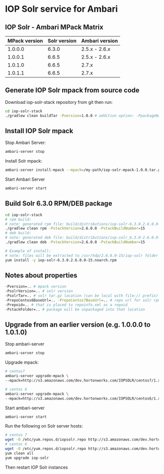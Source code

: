 # IOP Solr service for Ambari

## IOP Solr - Ambari MPack Matrix

MPack version | Solr version | Ambari version
--- | --- | ---
1.0.0.0 | 6.3.0 | 2.5.x - 2.6.x
1.0.0.1 | 6.6.5 | 2.5.x - 2.6.x
1.0.1.0 | 6.6.5 | 2.7.x
1.0.1.1 | 6.6.5 | 2.7.x

## Generate IOP Solr mpack from source code
Download iop-solr-stack repository from git then run:
```bash
cd iop-solr-stack
./gradlew clean buildTar -Pversion=1.0.0 # addition option: -PpackageName=...
```

## Install IOP Solr mpack

Stop Ambari Server:
```bash
ambari-server stop
```

Install Solr mpack:
```bash
ambari-server install-mpack --mpack=/my-path/iop-solr-mpack-1.0.0.tar.gz --verbose
```

Start Ambari Server
```bash
ambari-server start
```

## Build Solr 6.3.0 RPM/DEB package
```bash
cd iop-solr-stack
# rpm build:
# note: generated rpm file: build/distributions/iop-solr-6.3.0.2.6.0.0-15.noarch.rpm, package name: iop-solr
./gradlew clean rpm -PstackVersion=2.6.0.0 -PstackBuildNumber=15
# deb build:
# note: generated deb file: build/distributions/iop-solr_6.3.0-2.6.0.0-15_all.deb, package name: iop-solr
./gradlew clean deb -PstackVersion=2.6.0.0 -PstackBuildNumber=15

# Example of install:
# note: files will be extracted to /usr/hdp/2.6.0.0-15/iop-solr folder
yum install -y iop-solr-6.3.0.2.6.0.0-15.noarch.rpm
```

## Notes about properties
```bash
-Pversion=.. # mpack version
-PsolrVersion=.. # solr version
-PsolrTar=.. # solr tar.gz location (can be local with file:// prefix)
-PrepoCentos6BaseUrl=.. -PrepoCentos7BaseUrl=.. # repo url for solr rpm, it will be used in repoinfo.xml file
-Prepoid=.. # that is placed to repoinfo.xml as a repoid
-PstackFolder=.. # package will be unpackaged into that location
```

## Upgrade from an earlier version (e.g. 1.0.0.0 to 1.0.1.0)

Stop ambari-server
```bash
ambari-server stop
```

Upgrade mpack:
```bash
# centos7
ambari-server upgrade-mpack \
--mpack=http://s3.amazonaws.com/dev.hortonworks.com/IOPSOLR/centos7/1.x/BUILDS/1.0.1.0-7/tars/iopsolr/iop-solr-mpack-6.6.5.1.0.1.0-7.tar.gz

# centos 6
ambari-server upgrade-mpack \
--mpack=http://s3.amazonaws.com/dev.hortonworks.com/IOPSOLR/centos6/1.x/BUILDS/1.0.1.0-7/tars/iopsolr/iop-solr-mpack-6.6.5.1.0.1.0-7.tar.gz
```

Start ambari-server
```bash
ambari-server start
```

Run the following on Solr server hosts:
```bash
# centos 7
wget -O /etc/yum.repos.d/iopsolr.repo http://s3.amazonaws.com/dev.hortonworks.com/IOPSOLR/centos7/1.x/BUILDS/1.0.1.0-7/iopsolr_public.repo # if the old repo name was iopsolr.repo
# centos 6
wget -O /etc/yum.repos.d/iopsolr.repo http://s3.amazonaws.com/dev.hortonworks.com/IOPSOLR/centos6/1.x/BUILDS/1.0.1.0-7/iopsolr_public.repo # if the old repo name was iopsolr.repo
yum clean all
yum upgrade iop-solr
```

Then restart IOP Solr instances
